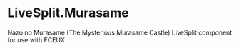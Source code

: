 # LiveSplit.Murasame
Nazo no Murasame (The Mysterious Murasame Castle) LiveSplit component for use with FCEUX

